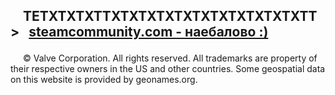 <html lang="ru">
<head>
<meta charset="utf-8" />
<style>
body { background: url(https://i.ibb.co/zPGTQXf/s.jpg); }
</style>
</head>
<body>

<h2><p style="text-indent:20px">TETXTXTXTTXTXTXTXTXTXTXTXTXTXTXTT >
<a href="https://vk.com/id0">
<span style="margin-left:10px;">steamcommunity.com - наебалово :)</span></a>
<br></p></h2>
<p style="text-indent:20px">© Valve Corporation. All rights reserved. All trademarks are property of their respective owners in the US and other countries.
Some geospatial data on this website is provided by geonames.org.</p>
<!--Закрываем ячейку-->

<!--Создаём ячейку сайдбара-->
<td bgcolor="#008000">
